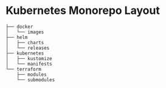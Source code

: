 # Kubernetes Monorepo Layout

```
├── docker
│   └── images
├── helm
│   ├── charts
│   └── releases
├── kubernetes
│   ├── kustomize
│   └── manifests
└── terraform
    ├── modules
    └── submodules
```
